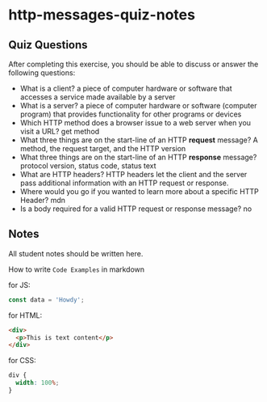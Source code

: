 # http-messages-quiz-notes

## Quiz Questions

After completing this exercise, you should be able to discuss or answer the following questions:

- What is a client?
  a piece of computer hardware or software that accesses a service made available by a server
- What is a server?
  a piece of computer hardware or software (computer program) that provides functionality for other programs or devices
- Which HTTP method does a browser issue to a web server when you visit a URL?
  get method
- What three things are on the start-line of an HTTP **request** message?
  A method, the request target, and the HTTP version
- What three things are on the start-line of an HTTP **response** message?
  protocol version, status code, status text
- What are HTTP headers?
  HTTP headers let the client and the server pass additional information with an HTTP request or response.
- Where would you go if you wanted to learn more about a specific HTTP Header?
  mdn
- Is a body required for a valid HTTP request or response message?
  no

## Notes

All student notes should be written here.

How to write `Code Examples` in markdown

for JS:

```javascript
const data = 'Howdy';
```

for HTML:

```html
<div>
  <p>This is text content</p>
</div>
```

for CSS:

```css
div {
  width: 100%;
}
```
